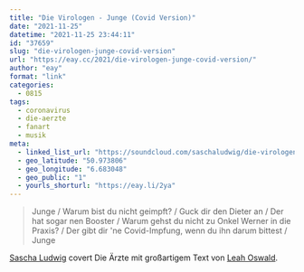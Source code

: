 ```yaml
---
title: "Die Virologen - Junge (Covid Version)"
date: "2021-11-25"
datetime: "2021-11-25 23:44:11"
id: "37659"
slug: "die-virologen-junge-covid-version"
url: "https://eay.cc/2021/die-virologen-junge-covid-version/"
author: "eay"
format: "link"
categories:
  - 0815
tags:
  - coronavirus
  - die-aerzte
  - fanart
  - musik
meta:
  - linked_list_url: "https://soundcloud.com/saschaludwig/die-virologen-junge-covid-version"
  - geo_latitude: "50.973806"
  - geo_longitude: "6.683048"
  - geo_public: "1"
  - yourls_shorturl: "https://eay.li/2ya"
---
```


> Junge / Warum bist du nicht geimpft? / Guck dir den Dieter an / Der hat sogar nen Booster / Warum gehst du nicht zu Onkel Werner in die Praxis? / Der gibt dir 'ne Covid-Impfung, wenn du ihn darum bittest / Junge

[Sascha Ludwig](https://twitter.com/saschaludwig) covert Die Ärzte mit großartigem Text von [Leah Oswald](https://twitter.com/leahoswald_).
